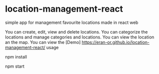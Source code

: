 # location-management-react
simple app for management favourite locations made in react web

You can create, edit, view and delete locations.
You can categorize the locations and manage categories and locations.
You can view the location an the map.
You can view the [Demo] https://eran-or.github.io/location-management-react/
usage

npm install

npm start

